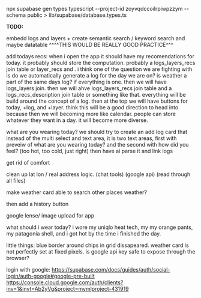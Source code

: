 npx supabase gen types typescript --project-id zoyvqdccoilrpiwpzzym --schema public > lib/supabase/database.types.ts


**TODO:**


embedd logs and layers + create semantic search / keyword search and maybe datatable
^^^^THIS WOULD BE REALLY GOOD PRACTICE^^^

add todays recs:
when i open the app it should have my recomendations for today. it probably should store the computation. probably a logs_layers_recs join table or layer_recs and . i think one of the question we are fighting with is do we automatically generate a log for the day we are on? is weather a part of the same days log? if everything is one. then we will have logs_layers join. then we will ahve logs_layers_recs join table and a logs_recs_description join table or something like that. everything will be build around the concept of a log. then at the top we will have buttons for today, +log, and +layer.  think this will be a good direction to head into because then we will becoming more like calendar. people can store whatever they want in a day. it will become more diverse.

what are you wearing today?
we should try to create an add log card that instead of the multi select and text area, it is two text areas, first with preveiw of what are you wearing today? and the second with how did you feel? (too hot, too cold, just right) then have ai parse it and link logs




get rid of comfort

clean up lat lon / real address logic. (chat tools) (google api) (read through all files)

make weather card able to search other places weather?

then add a history button

google lense/ image upload for app

what should i wear today?
i wore my uniqlo heat tech, my my orange pants, my patagonia shell, and i got hot by the time i finished the day.

little things: blue border around chips in grid dissapeared. weather card is not perfectly set at fixed pixels. is google api key safe to expose through the browser?


login with google:
https://supabase.com/docs/guides/auth/social-login/auth-google#google-pre-built
https://console.cloud.google.com/auth/clients?inv=1&invt=Ab2yVg&project=mymlproject-431919